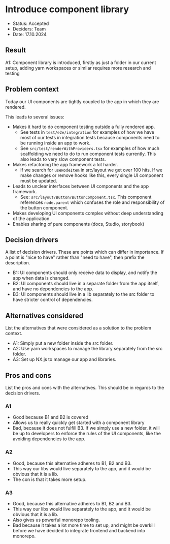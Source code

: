 # Introduce component library

- Status: Accepted
- Deciders: Team
- Date: 17.10.2024

## Result

A1: Component library is introduced, firstly as just a folder in our current setup, adding yarn workspaces or similar requires more research and testing

## Problem context

Today our UI components are tightly coupled to the app in which they are rendered.

This leads to several issues:

- Makes it hard to do component testing outside a fully rendered app.
  - See tests in `test/e2e/integration` for examples of how we have most of our tests in integration tests because components need to be running inside an app to work.
  - See `src/test/renderWithProviders.tsx` for examples of how much scaffolding we need to do to run component tests currently. This also leads to very slow component tests.
- Makes refactoring the app framework a lot harder.
  - If we search for `useNodeItem` in src/layout we get over 100 hits. If we make changes or remove hooks like this, every single UI component must be updated.
- Leads to unclear interfaces between UI components and the app framework.
  - See: `src/layout/Button/ButtonComponent.tsx`. This component references `node.parent` which confuses the role and responsibility of the button component.
- Makes developing UI components complex without deep understanding of the application.
- Enables sharing of pure components (docs, Studio, storybook)

## Decision drivers

A list of decision drivers. These are points which can differ in importance. If a point is "nice to have" rather than
"need to have", then prefix the description.

- B1: UI components should only receive data to display, and notify the app when data is changed.
- B2: UI components should live in a separate folder from the app itself, and have no dependencies to the app.
- B3: UI components should live in a lib separately to the src folder to have stricter control of dependencies.

## Alternatives considered

List the alternatives that were considered as a solution to the problem context.

- A1: Simply put a new folder inside the src folder.
- A2: Use yarn workspaces to manage the library separately from the src folder.
- A3: Set up NX.js to manage our app and libraries.

## Pros and cons

List the pros and cons with the alternatives. This should be in regards to the decision drivers.

### A1

- Good because B1 and B2 is covered
- Allows us to really quickly get started with a component library
- Bad, because it does not fulfill B3. If we simply use a new folder, it will be up to developers to enforce the rules of the UI components, like the avoiding dependencies to the app.

### A2

- Good, because this alternative adheres to B1, B2 and B3.
- This way our libs would live separately to the app, and it would be obvious that it is a lib.
- The con is that it takes more setup.

### A3

- Good, because this alternative adheres to B1, B2 and B3.
- This way our libs would live separately to the app, and it would be obvious that it is a lib.
- Also gives us powerful monorepo tooling.
- Bad because it takes a lot more time to set up, and might be overkill before we have decided to integrate frontend and backend into monorepo.
